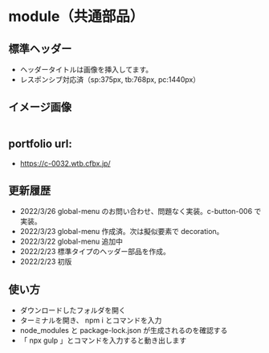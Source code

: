 # module（共通部品）

## 標準ヘッダー

- ヘッダータイトルは画像を挿入してます。
- レスポンシブ対応済（sp:375px, tb:768px, pc:1440px）

## イメージ画像

<img src="https://css-md-0004.wtb.cfbx.jp/images/md-header-01.jpg" alt="" title="" width="">

## portfolio url:

- https://c-0032.wtb.cfbx.jp/

## 更新履歴

- 2022/3/26 global-menu のお問い合わせ、問題なく実装。c-button-006 で実装。
- 2022/3/23 global-menu 作成済。次は擬似要素で decoration。
- 2022/3/22 global-menu 追加中
- 2022/2/23 標準タイプのヘッダー部品を作成。
- 2022/2/23 初版

## 使い方

- ダウンロードしたフォルダを開く
- ターミナルを開き、 npm i とコマンドを入力
- node_modules と package-lock.json が生成されるのを確認する
- 「 npx gulp 」とコマンドを入力すると動き出します
